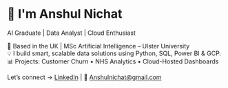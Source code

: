 # 👋 I'm Anshul Nichat

AI Graduate | Data Analyst | Cloud Enthusiast  

📍 Based in the UK | MSc Artificial Intelligence – Ulster University  
💡 I build smart, scalable data solutions using Python, SQL, Power BI & GCP.  
📊 Projects: Customer Churn • NHS Analytics • Cloud-Hosted Dashboards  

Let’s connect → [LinkedIn](https://linkedin.com/in/anshulnichat) | 📧 Anshulnichat@gmail.com

<!--
**Anshulnichat/Anshulnichat** is a ✨ _special_ ✨ repository because its `README.md` (this file) appears on your GitHub profile.

Here are some ideas to get you started:

- 🔭 I’m currently working on ...
- 🌱 I’m currently learning ...
- 👯 I’m looking to collaborate on ...
- 🤔 I’m looking for help with ...
- 💬 Ask me about ...
- 📫 How to reach me: ...
- 😄 Pronouns: ...
- ⚡ Fun fact: ...
-->
